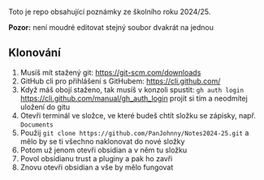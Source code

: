 Toto je repo obsahující poznámky ze školního roku 2024/25.

**Pozor:** není moudré editovat stejný soubor dvakrát na jednou

## Klonování

1. Musíš mít stažený git: https://git-scm.com/downloads
2. GitHub cli pro přihlášení s GitHubem: https://cli.github.com/
3. Když máš obojí staženo, tak musíš v konzoli spustit: `gh auth login` https://cli.github.com/manual/gh_auth_login projít si tím a neodmítej uložení do gitu
4. Otevři terminál ve složce, ve které budeš chtít složku se zápisky, např. `Documents`
5. Použij `git clone https://github.com/PanJohnny/Notes2024-25.git` a mělo by se ti všechno naklonovat do nové složky
6. Potom už jenom otevři obsidian a v něm tu složku
7. Povol obsidianu trust a pluginy a pak ho zavři
8. Znovu otevři obsidian a vše by mělo fungovat
